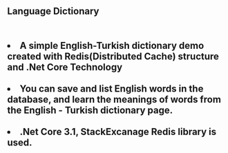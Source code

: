 <h2><strong>Language Dictionary</strong><h2>

<br>
<li>A simple English-Turkish dictionary demo created with Redis(Distributed Cache) structure and .Net Core Technology</li>
       <br>
<li>You can save and list English words in the database, and learn the meanings of words from the English - Turkish dictionary page.</li>
       <br>
<li>.Net Core 3.1, StackExcanage Redis library is used.</li>
